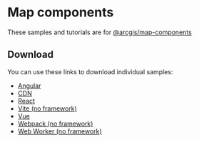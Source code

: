 # Map components

These samples and tutorials are for [@arcgis/map-components](https://www.npmjs.com/package/@arcgis/map-components)

## Download
You can use these links to download individual samples:

- [Angular](https://esri.github.io/jsapi-resources/zips/map-component-sample-angular.zip)
- [CDN](https://esri.github.io/jsapi-resources/zips/map-component-sample-cdn.zip)
- [React](https://esri.github.io/jsapi-resources/zips/map-component-sample-react.zip)
- [Vite (no framework)](https://esri.github.io/jsapi-resources/zips/map-component-sample-vite.zip)
- [Vue](https://esri.github.io/jsapi-resources/zips/map-component-sample-vue.zip)
- [Webpack (no framework)](https://esri.github.io/jsapi-resources/zips/map-component-sample-webpack.zip)
- [Web Worker (no framework)](https://esri.github.io/jsapi-resources/zips/map-component-geometry-operator-worker.zip)

